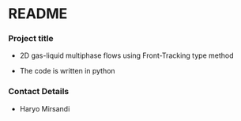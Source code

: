 # README #

### Project title ###

* 2D gas-liquid multiphase flows using Front-Tracking type method

* The code is written in python

### Contact Details ###

* Haryo Mirsandi
